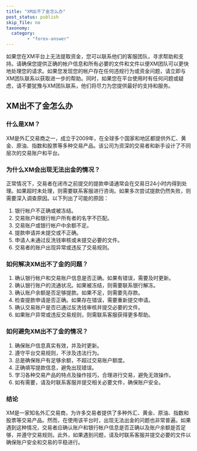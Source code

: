 ```yaml
---
title: "XM出不了金怎么办"
post_status: publish
skip_file: no
taxonomy:
  category:
        - "forex-answer"
---
```


如果您在XM平台上无法提取资金，您可以联系他们的客服团队，寻求帮助和支持。请确保您提供正确的帐户信息和所有必要的文件和文件以便XM团队可以更快地处理您的请求。如果您发现您的帐户存在任何违规行为或资金问题，请立即与XM团队联系以获取进一步的帮助。同时，如果您在平台使用时有任何问题或疑虑，请不要犹豫与XM团队联系，他们将尽力为您提供最好的支持和服务。

## XM出不了金怎么办

### 什么是XM？

XM是外汇交易商之一，成立于2009年，在全球多个国家和地区都提供外汇、黄金、原油、指数和股票等多种交易产品。该公司为资深的交易者和新手设计了不同层次的交易账户和平台。

### 为什么XM会出现无法出金的情况？

正常情况下，交易者在闭市之前提交的提款申请通常会在交易日24小时内得到处理。如果超时未处理，则需要联系客服进行咨询。如果多次尝试提款仍然失败，则需要深入调查原因。以下列出了可能的原因：

1. 银行帐户不正确或被冻结。
2. 交易账户和银行帐户所有者的名字不匹配。
3. 交易账户或银行帐户中余额不足。
4. 提款申请并未提交或不正确。
5. 申请人未通过反洗钱审核或未提交必要的文件。
6. 交易者的账户出现异常或违反了交易规则。

### 如何解决XM出不了金的问题？

1. 确认银行帐户和交易账户信息是否正确。如果有错误，需要及时更新。
2. 确认银行账户的流通状况。如果被冻结，则需要联系银行解冻。
3. 确认账户余额是否足够提款。如果不足，则需要先存款。
4. 检查提款申请是否正确。如果存在错误，需要重新提交申请。
5. 确认交易账户是否已通过反洗钱审核并提交必要的文件。
6. 如果账户异常或违反交易规则，则需联系客服获得更多帮助。

### 如何避免XM出不了金的情况？

1. 确保账户信息真实有效，并及时更新。
2. 遵守平台交易规则，不涉及违法行为。
3. 总是确保账户有足够余额，不超过交易账户额度。
4. 正确填写提款信息，避免出现错误。
5. 学习各种交易产品的特点及操作技巧，合理进行交易，避免无效操作。
6. 如有需要，请及时联系客服并提交相关必要文件，确保账户安全。

### 结论

XM是一家知名外汇交易商，为许多交易者提供了多种外汇、黄金、原油、指数和股票等交易产品。然而，在使用该平台时，出现无法出金的问题也非常普遍。如果遇到这种情况，交易者应确认账户和银行帐户信息是否正确以及账户余额是否足够，并遵守交易规则。此外，如果遇到问题，请及时联系客服并提交必要的文件以确保账户安全和交易的平稳进行。
